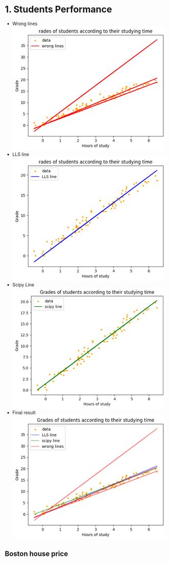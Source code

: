 # 1. Students Performance

* Wrong lines
![!\[.\]()](Outputs/wrongs.png)
* LLS line
![.](Outputs/lls.png)
* Scipy Line
![Alt text](Outputs/scipy.png)
* Final result
![.](Outputs/final.png)

## Boston house price